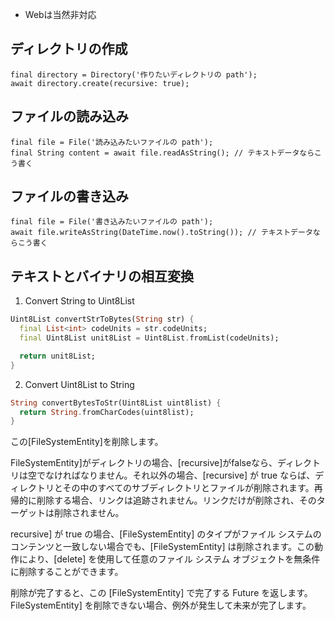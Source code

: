 - Webは当然非対応
## ディレクトリの作成
```
final directory = Directory('作りたいディレクトリの path');
await directory.create(recursive: true);
```
## ファイルの読み込み
```
final file = File('読み込みたいファイルの path');
final String content = await file.readAsString(); // テキストデータならこう書く
```
## ファイルの書き込み
```
final file = File('書き込みたいファイルの path');
await file.writeAsString(DateTime.now().toString()); // テキストデータならこう書く
```
## テキストとバイナリの相互変換

1. Convert String to Uint8List
```dart
Uint8List convertStrToBytes(String str) {
  final List<int> codeUnits = str.codeUnits;
  final Uint8List unit8List = Uint8List.fromList(codeUnits);

  return unit8List;
}
```
2. Convert Uint8List to String
```dart
String convertBytesToStr(Uint8List uint8list) {
  return String.fromCharCodes(uint8list);
}
```

この[FileSystemEntity]を削除します。

FileSystemEntity]がディレクトリの場合、[recursive]がfalseなら、ディレクトリは空でなければなりません。それ以外の場合、[recursive] が true ならば、ディレクトリとその中のすべてのサブディレクトリとファイルが削除されます。再帰的に削除する場合、リンクは追跡されません。リンクだけが削除され、そのターゲットは削除されません。

recursive] が true の場合、[FileSystemEntity] のタイプがファイル システムのコンテンツと一致しない場合でも、[FileSystemEntity] は削除されます。この動作により、[delete] を使用して任意のファイル システム オブジェクトを無条件に削除することができます。

削除が完了すると、この [FileSystemEntity] で完了する Future<FileSystemEntity> を返します。FileSystemEntity] を削除できない場合、例外が発生して未来が完了します。



















